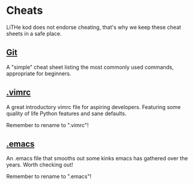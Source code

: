 # Cheats
LiTHe kod does not endorse cheating, that's why
we keep these cheat sheets in a safe place.

## <a href="/gitcheatsheet/">Git</a>
A "simple" cheat sheet listing the most commonly
used commands, appropriate for beginners.

## <a href="/vimrc" download=".vimrc">.vimrc</a>
A great introductory vimrc file for aspiring developers.
Featuring some quality of life Python features and
sane defaults.

Remember to rename to ".vimrc"!

## <a href="/emacs_config" download=".emacs">.emacs</a>
An .emacs file that smooths out some kinks emacs has
gathered over the years. Worth checking out!

Remember to rename to ".emacs"!
